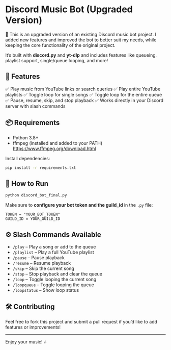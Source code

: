# Discord Music Bot (Upgraded Version)

🎵 This is an upgraded version of an existing Discord music bot project.
I added new features and improved the bot to better suit my needs, while keeping the core functionality of the original project.

It’s built with **discord.py** and **yt-dlp** and includes features like queueing, playlist support, single/queue looping, and more!

## 🚀 Features
✅ Play music from YouTube links or search queries
✅ Play entire YouTube playlists
✅ Toggle loop for single songs
✅ Toggle loop for the entire queue
✅ Pause, resume, skip, and stop playback
✅ Works directly in your Discord server with slash commands

## 📦 Requirements
- Python 3.8+
- ffmpeg (installed and added to your PATH) https://www.ffmpeg.org/download.html

Install dependencies:
```bash
pip install -r requirements.txt
```

## 🏁 How to Run
```bash
python discord_bot_final.py
```

Make sure to **configure your bot token and the guild_id** in the `.py` file:
```
TOKEN = "YOUR_BOT_TOKEN"
GUILD_ID = YOUR_GUILD_ID
```

## ⚙️ Slash Commands Available
- `/play` – Play a song or add to the queue
- `/playlist` – Play a full YouTube playlist
- `/pause` – Pause playback
- `/resume` – Resume playback
- `/skip` – Skip the current song
- `/stop` – Stop playback and clear the queue
- `/loop` – Toggle looping the current song
- `/loopqueue` – Toggle looping the queue
- `/loopstatus` – Show loop status

## 🛠️ Contributing
Feel free to fork this project and submit a pull request if you’d like to add features or improvements!

---

Enjoy your music! 🎶

